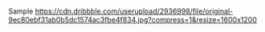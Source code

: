 #
Sample https://cdn.dribbble.com/userupload/2936998/file/original-9ec80ebf31ab0b5dc1574ac3fbe4f834.jpg?compress=1&resize=1600x1200